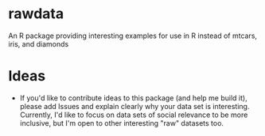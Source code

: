 # rawdata
An R package providing interesting examples for use in R instead of mtcars, iris, and diamonds

# Ideas

- If you'd like to contribute ideas to this package (and help me build it), please add Issues and explain clearly why your data set is 
interesting.  Currently, I'd like to focus on data sets of social relevance to be more inclusive, but I'm open to other interesting "raw"
datasets too.
